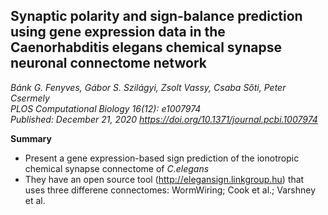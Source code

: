 ## Synaptic polarity and sign-balance prediction using gene expression data in the Caenorhabditis elegans chemical synapse neuronal connectome network

_Bánk G. Fenyves, Gábor S. Szilágyi, Zsolt Vassy, Csaba Sőti, Peter Csermely<br>
 *PLOS Computational Biology 16(12): e1007974*<br>
Published: December 21, 2020 https://doi.org/10.1371/journal.pcbi.1007974_

**Summary**
- Present a gene expression-based sign prediction of the ionotropic chemical synapse connectome of _C.elegans_
- They have an open source tool (http://elegansign.linkgroup.hu) that uses three differene connectomes: WormWiring; Cook et al.; Varshney et al.
